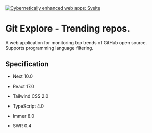   <a href="https://gitexplore.xyz">
	<img alt="Cybernetically enhanced web apps: Svelte" src="https://gitexplore.xyz/images/repo.png">
  </a>

# Git Explore - Trending repos.

A web application for monitoring top trends of GitHub open source. Supports programming language filtering.

## Specification

- Next 10.0
- React 17.0
- Tailwind CSS 2.0
- TypeScript 4.0


- Immer 8.0
- SWR 0.4
